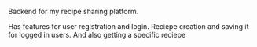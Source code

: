 Backend for my recipe sharing platform.

Has features for user registration and login. Reciepe creation and saving it for logged in users. And also getting a specific reciepe
